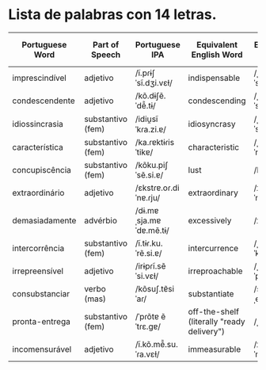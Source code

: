 # Lista de palabras con 14 letras.

| Portuguese Word     | Part of Speech     | Portuguese IPA          | Equivalent English Word    | English IPA (USA)       | Equivalent Spanish Word | Spanish IPA (Latin American) | Word No. |
|---------------------|--------------------|-------------------------|---------------------------|-------------------------|-------------------------|-----------------------------|----------|
| imprescindível      | adjetivo           | /ĩ.pɾɨʃˈsĩ.dʒi.vɛɫ/   | indispensable             | /ˌɪndɪˈspɛnsəbəl/      | imprescindible         | /impɾesinˈdible/   |          |
| condescendente     | adjetivo           | /kõ.dɨʃẽ.ˈdẽ̃.tɨ/     | condescending             | /ˌkɑndɪˈsɛndɪŋ/        | condescendiente       | /kondethenˈdjente/ |          |
| idiossincrasia     | substantivo (fem)  | /idiu̯sĩˈkɾa.zi.ɐ/      | idiosyncrasy              | /ˌɪdiəˈsɪŋkrəsi/       | idiosincrasia         | /idjosinˈkɾasja/   |          |
| característica     | substantivo (fem)  | /ka.ɾɐktɨɾisˈtikɐ/     | characteristic            | /ˌkærɪktəˈrɪstɪk/     | característica         | /karakteˈɾistika/  |          |
| concupiscência     | substantivo (fem)  | /kõku.piʃˈsẽ.si.ɐ/     | lust                      | /lʌst/                  | concupiscencia         | /konkupisˈθjenθja/ |          |
| extraordinário     | adjetivo           | /ɛkstɾɐ.oɾ.diˈnɐ.ɾju/   | extraordinary             | /ɪkˌstrɔrdəˈnɛri/     | extraordinario         | /ekstɾaoɾðiˈnaɾjo/ |          |
| demasiadamente     | advérbio           | /dɨ.mɐˌsja.mɐˈdɐ.mẽ.tɨ/ | excessively               | /ɪkˈsɛsɪvli/            | demasiadamente         | /demaˌsjaˈðamente/ |          |
| intercorrência     | substantivo (fem)  | /ĩ.tɨɾ.ku.ˈrẽ.si.ɐ/     | intercurrence             | /ˌɪntərˈkɜːrəns/      | intercurrencia         | /intɛrkurˈɛnsja/   |          |
| irrepreensível     | adjetivo           | /irɨpɾĩ.sẽˈsi.vɛɫ/     | irreproachable            | /ˌɪrɪˈproʊtʃəbl/      | irreprochable         | /irɛproˈʧable/    |          |
| consubstanciar     | verbo (mas)        | /kõsuʃ.tɐ̃siˈaɾ/       | substantiate              | /səbˈstænʃiˌeɪt/       | consubstanciar         | /konsubstanˈθjaɾ/ |          |
| pronta-entrega     | substantivo (fem)  | /ˈpɾõtɐ ẽˈtɾɛ.ɡɐ/     | off-the-shelf (literally "ready delivery") | /ˌɔf ðə ˈʃɛlf/ | pronta entrega         | /ˈpɾonta enˈtɾeɣa/ |          |
| incomensurável     | adjetivo           | /ĩ.kõ.mẽ̃.su.ˈɾa.vɛɫ/  | immeasurable              | /ɪˈmɛʒərəbəl/           | inmensurable          | /inmensuɾaˈble/    |          |

